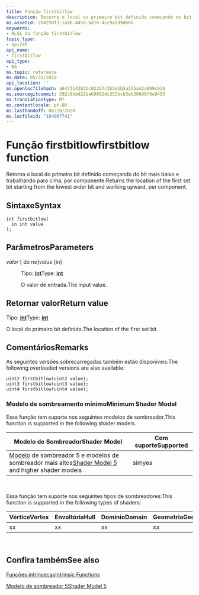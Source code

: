 ```yaml
---
title: Função firstbitlow
description: Retorna o local do primeiro bit definido começando do bit mais baixo e trabalhando para cima, por componente.
ms.assetid: 204250f3-1a9b-445d-bd16-4cc9a5d9d60a
keywords:
- HLSL da função firstbitlow
topic_type:
- apiref
api_name:
- firstbitlow
api_type:
- NA
ms.topic: reference
ms.date: 05/31/2018
api_location: ''
ms.openlocfilehash: a647314383bc022b7c3b3e1b5a255a42a099c620
ms.sourcegitcommit: 592c9bbd22ba69802dc353bcb5eb30699f9e9403
ms.translationtype: MT
ms.contentlocale: pt-BR
ms.lasthandoff: 08/20/2020
ms.locfileid: "104007741"
---
```

# <a name="firstbitlow-function"></a><span data-ttu-id="56b20-104">Função firstbitlow</span><span class="sxs-lookup"><span data-stu-id="56b20-104">firstbitlow function</span></span>

<span data-ttu-id="56b20-105">Retorna o local do primeiro bit definido começando do bit mais baixo e trabalhando para cima, por componente.</span><span class="sxs-lookup"><span data-stu-id="56b20-105">Returns the location of the first set bit starting from the lowest order bit and working upward, per component.</span></span>

## <a name="syntax"></a><span data-ttu-id="56b20-106">Sintaxe</span><span class="sxs-lookup"><span data-stu-id="56b20-106">Syntax</span></span>

``` syntax
int firstbitlow(
  in int value
);
```

## <a name="parameters"></a><span data-ttu-id="56b20-107">Parâmetros</span><span class="sxs-lookup"><span data-stu-id="56b20-107">Parameters</span></span>

<dl> <dt>

<span data-ttu-id="56b20-108">*valor* \[ do no\]</span><span class="sxs-lookup"><span data-stu-id="56b20-108">*value* \[in\]</span></span>
</dt> <dd>

<span data-ttu-id="56b20-109">Tipo: **[ **int**](/windows/desktop/WinProg/windows-data-types)**</span><span class="sxs-lookup"><span data-stu-id="56b20-109">Type: **[**int**](/windows/desktop/WinProg/windows-data-types)**</span></span>

<span data-ttu-id="56b20-110">O valor de entrada.</span><span class="sxs-lookup"><span data-stu-id="56b20-110">The input value.</span></span>

</dd> </dl>

## <a name="return-value"></a><span data-ttu-id="56b20-111">Retornar valor</span><span class="sxs-lookup"><span data-stu-id="56b20-111">Return value</span></span>

<span data-ttu-id="56b20-112">Tipo: **[ **int**](/windows/desktop/WinProg/windows-data-types)**</span><span class="sxs-lookup"><span data-stu-id="56b20-112">Type: **[**int**](/windows/desktop/WinProg/windows-data-types)**</span></span>

<span data-ttu-id="56b20-113">O local do primeiro bit definido.</span><span class="sxs-lookup"><span data-stu-id="56b20-113">The location of the first set bit.</span></span>

## <a name="remarks"></a><span data-ttu-id="56b20-114">Comentários</span><span class="sxs-lookup"><span data-stu-id="56b20-114">Remarks</span></span>

<span data-ttu-id="56b20-115">As seguintes versões sobrecarregadas também estão disponíveis:</span><span class="sxs-lookup"><span data-stu-id="56b20-115">The following overloaded versions are also available:</span></span>

``` syntax
uint2 firstbitlow(uint2 value);
uint3 firstbitlow(uint3 value);
uint4 firstbitlow(uint4 value);
```

### <a name="minimum-shader-model"></a><span data-ttu-id="56b20-116">Modelo de sombreamento mínimo</span><span class="sxs-lookup"><span data-stu-id="56b20-116">Minimum Shader Model</span></span>

<span data-ttu-id="56b20-117">Essa função tem suporte nos seguintes modelos de sombreador.</span><span class="sxs-lookup"><span data-stu-id="56b20-117">This function is supported in the following shader models.</span></span>



| <span data-ttu-id="56b20-118">Modelo de Sombreador</span><span class="sxs-lookup"><span data-stu-id="56b20-118">Shader Model</span></span>                                                                | <span data-ttu-id="56b20-119">Com suporte</span><span class="sxs-lookup"><span data-stu-id="56b20-119">Supported</span></span> |
|-----------------------------------------------------------------------------|-----------|
| <span data-ttu-id="56b20-120">[Modelo](d3d11-graphics-reference-sm5.md) de sombreador 5 e modelos de sombreador mais altos</span><span class="sxs-lookup"><span data-stu-id="56b20-120">[Shader Model 5](d3d11-graphics-reference-sm5.md) and higher shader models</span></span> | <span data-ttu-id="56b20-121">sim</span><span class="sxs-lookup"><span data-stu-id="56b20-121">yes</span></span>       |



 

<span data-ttu-id="56b20-122">Essa função tem suporte nos seguintes tipos de sombreadores:</span><span class="sxs-lookup"><span data-stu-id="56b20-122">This function is supported in the following types of shaders:</span></span>



| <span data-ttu-id="56b20-123">Vértice</span><span class="sxs-lookup"><span data-stu-id="56b20-123">Vertex</span></span> | <span data-ttu-id="56b20-124">Envoltória</span><span class="sxs-lookup"><span data-stu-id="56b20-124">Hull</span></span> | <span data-ttu-id="56b20-125">Domínio</span><span class="sxs-lookup"><span data-stu-id="56b20-125">Domain</span></span> | <span data-ttu-id="56b20-126">Geometria</span><span class="sxs-lookup"><span data-stu-id="56b20-126">Geometry</span></span> | <span data-ttu-id="56b20-127">16x16</span><span class="sxs-lookup"><span data-stu-id="56b20-127">Pixel</span></span> | <span data-ttu-id="56b20-128">Computação</span><span class="sxs-lookup"><span data-stu-id="56b20-128">Compute</span></span> |
|--------|------|--------|----------|-------|---------|
| <span data-ttu-id="56b20-129">x</span><span class="sxs-lookup"><span data-stu-id="56b20-129">x</span></span>      | <span data-ttu-id="56b20-130">x</span><span class="sxs-lookup"><span data-stu-id="56b20-130">x</span></span>    | <span data-ttu-id="56b20-131">x</span><span class="sxs-lookup"><span data-stu-id="56b20-131">x</span></span>      | <span data-ttu-id="56b20-132">x</span><span class="sxs-lookup"><span data-stu-id="56b20-132">x</span></span>        | <span data-ttu-id="56b20-133">x</span><span class="sxs-lookup"><span data-stu-id="56b20-133">x</span></span>     | <span data-ttu-id="56b20-134">x</span><span class="sxs-lookup"><span data-stu-id="56b20-134">x</span></span>       |



 

## <a name="see-also"></a><span data-ttu-id="56b20-135">Confira também</span><span class="sxs-lookup"><span data-stu-id="56b20-135">See also</span></span>

<dl> <dt>

[<span data-ttu-id="56b20-136">Funções intrínsecas</span><span class="sxs-lookup"><span data-stu-id="56b20-136">Intrinsic Functions</span></span>](dx-graphics-hlsl-intrinsic-functions.md)
</dt> <dt>

[<span data-ttu-id="56b20-137">Modelo de sombreador 5</span><span class="sxs-lookup"><span data-stu-id="56b20-137">Shader Model 5</span></span>](d3d11-graphics-reference-sm5.md)
</dt> </dl>

 

 